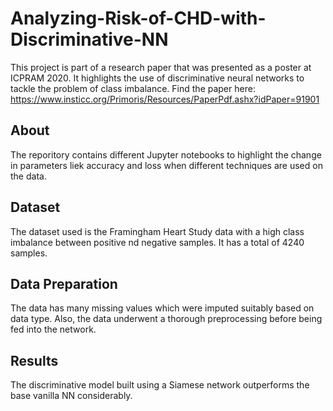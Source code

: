 # Analyzing-Risk-of-CHD-with-Discriminative-NN
This project is part of a research paper that was presented as a poster at ICPRAM 2020. It highlights the use of discriminative neural networks to tackle the problem of class imbalance. Find the paper here: https://www.insticc.org/Primoris/Resources/PaperPdf.ashx?idPaper=91901

## About
The reporitory contains different Jupyter notebooks to highlight the change in parameters liek accuracy and loss when different techniques are used on the data.

## Dataset
The dataset used is the Framingham Heart Study data with a high class imbalance between positive nd negative samples. It has a total of 4240 samples.

## Data Preparation
The data has many missing values which were imputed suitably based on data type. Also, the data underwent a thorough preprocessing before being fed into the network.

## Results
The discriminative model built using a Siamese network outperforms the base vanilla NN considerably.
